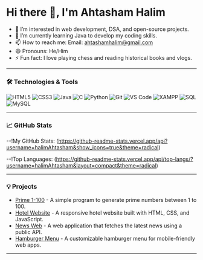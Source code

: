 # Hi there 👋, I'm Ahtasham Halim

- 👀 I’m interested in web development, DSA, and open-source projects.
- 🌱 I’m currently learning Java to develop my coding skills.
- 📫 How to reach me: Email: ahtashamhalim@gmail.com
- 😄 Pronouns: He/Him
- ⚡ Fun fact: I love playing chess and reading historical books and vlogs.

---


### 🛠️ Technologies & Tools

![HTML5](https://img.shields.io/badge/-HTML5-E34F26?style=flat-square&logo=html5&logoColor=white)
![CSS3](https://img.shields.io/badge/-CSS3-1572B6?style=flat-square&logo=css3)
![Java](https://img.shields.io/badge/-Java-007396?style=flat-square&logo=java&logoColor=white)
![C](https://img.shields.io/badge/-C-A8B9CC?style=flat-square&logo=c&logoColor=white)
![Python](https://img.shields.io/badge/-Python-3776AB?style=flat-square&logo=python&logoColor=white)
![Git](https://img.shields.io/badge/-Git-F05032?style=flat-square&logo=git&logoColor=white)
![VS Code](https://img.shields.io/badge/-VS_Code-007ACC?style=flat-square&logo=visual-studio-code&logoColor=white)
![XAMPP](https://img.shields.io/badge/-XAMPP-F37623?style=flat-square&logo=xampp&logoColor=white)
![SQL](https://img.shields.io/badge/-SQL-4479A1?style=flat-square&logo=sql&logoColor=white)
![MySQL](https://img.shields.io/badge/-MySQL-4479A1?style=flat-square&logo=mysql&logoColor=white)


---



### 📈 GitHub Stats

--!My GitHub Stats: (https://github-readme-stats.vercel.app/api?username=halimAhtasham&show_icons=true&theme=radical)

--!Top Languages: (https://github-readme-stats.vercel.app/api/top-langs/?username=halimAhtasham&layout=compact&theme=radical)

---

### 💡 Projects

- [Prime 1-100](https://github.com/halimAhtasham/prime1-100) - A simple program to generate prime numbers between 1 to 100.
- [Hotel Website](https://github.com/halimAhtasham/Hotel-Website) - A responsive hotel website built with HTML, CSS, and JavaScript.
- [News Web](https://github.com/halimAhtasham/newsweb) - A web application that fetches the latest news using a public API.
- [Hamburger Menu](https://github.com/halimAhtasham/HamBurgerMenu) - A customizable hamburger menu for mobile-friendly web apps.

---
